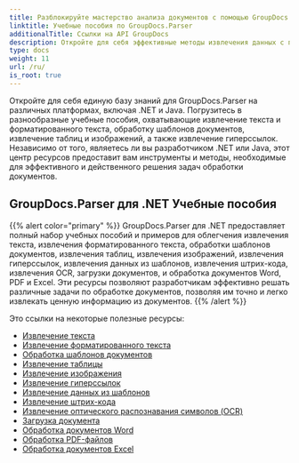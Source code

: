 ```yaml
---
title: Разблокируйте мастерство анализа документов с помощью GroupDocs.Parser
linktitle: Учебные пособия по GroupDocs.Parser
additionalTitle: Ссылки на API GroupDocs
description: Откройте для себя эффективные методы извлечения данных с помощью GroupDocs.Parser для .NET и Java. Изучите руководства по извлечению текста, таблиц, изображений и многому другому.
type: docs
weight: 11
url: /ru/
is_root: true
---
```


Откройте для себя единую базу знаний для GroupDocs.Parser на различных платформах, включая .NET и Java. Погрузитесь в разнообразные учебные пособия, охватывающие извлечение текста и форматированного текста, обработку шаблонов документов, извлечение таблиц и изображений, а также извлечение гиперссылок. Независимо от того, являетесь ли вы разработчиком .NET или Java, этот центр ресурсов предоставит вам инструменты и методы, необходимые для эффективного и действенного решения задач обработки документов.

## GroupDocs.Parser для .NET Учебные пособия
{{% alert color="primary" %}}
GroupDocs.Parser для .NET предоставляет полный набор учебных пособий и примеров для облегчения извлечения текста, извлечения форматированного текста, обработки шаблонов документов, извлечения таблиц, извлечения изображений, извлечения гиперссылок, извлечения данных из шаблонов, извлечения штрих-кода, извлечения OCR, загрузки документов, и обработка документов Word, PDF и Excel. Эти ресурсы позволяют разработчикам эффективно решать различные задачи по обработке документов, позволяя им точно и легко извлекать ценную информацию из документов.
{{% /alert %}}

Это ссылки на некоторые полезные ресурсы:
 
- [Извлечение текста](./net/text-extraction/)
- [Извлечение форматированного текста](./net/formatted-text-extraction/)
- [Обработка шаблонов документов](./net/document-template-processing/)
- [Извлечение таблицы](./net/table-extraction/)
- [Извлечение изображения](./net/image-extraction/)
- [Извлечение гиперссылок](./net/hyperlink-extraction/)
- [Извлечение данных из шаблонов](./net/data-extraction-from-templates/)
- [Извлечение штрих-кода](./net/barcode-extraction/)
- [Извлечение оптического распознавания символов (OCR)](./net/ocr-extraction/)
- [Загрузка документа](./net/document-loading/)
- [Обработка документов Word](./net/word-document-processing/)
- [Обработка PDF-файлов](./net/pdf-processing/)
- [Обработка документов Excel](./net/excel-document-processing/)





